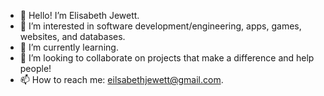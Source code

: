 - 👋 Hello! I’m Elisabeth Jewett.
- 👀 I’m interested in software development/engineering, apps, games, websites, and databases.
- 🌱 I’m currently learning.
- 💞️ I’m looking to collaborate on projects that make a difference and help people!
- 📫 How to reach me: eilsabethjewett@gmail.com.

<!---
EJ-prog/EJ-prog is a ✨ special ✨ repository because its `README.md` (this file) appears on your GitHub profile.
You can click the Preview link to take a look at your changes.
--->
